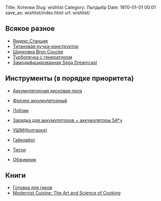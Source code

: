 Title: Хотелки
Slug: wishlist
Category: Лытдыбр
Date: 1970-01-01 00:01
save_as: wishlist/index.html
url: wishlist/
 
## Всякое разное

* [Яндекс.Станция](https://market.yandex.ru/product--umnaia-kolonka-yandex-stantsiia-maks/761839003)
* [Титановая ручка-конструктор](https://bigidesign.com/collections/pens/products/ti-ultra-pen)
* [Шинковка Bron Coucke](https://www.amazon.co.uk/dp/B0001BMZ38)
* [Турбопечка с генератором](https://www.ozon.ru/product/pohodnaya-pech-elektrogenerator-biolite-campstove-2-261413759/)
* [Замодифицированная Sega Dreamcast](https://www.ebay.com/itm/284449215798?hash=item423a7e9536:g:MQ8AAOSwkcNhPgFZ)
 
## Инструменты (в порядке приоритета)
* [Аккумуляторная дисковая пила](https://spb.vseinstrumenti.ru/instrument/akkumulyatornyj/pily/diskovye/makita/akkumulyatornaya-diskovaya-pila-makita-dhs680z/)
* [Фрезер аккумуляторный](https://spb.vseinstrumenti.ru/instrument/akkumulyatornyj/frezery/makita/drt50zjx2/)
* [Лобзик](https://spb.vseinstrumenti.ru/instrument/akkumulyatornyj/lobziki/makita/akkumulyatornyj_lobzik_makita_djv180z/)
* [Зарядка для аккумуляторов + аккумуляторы 5А*ч](https://spb.vseinstrumenti.ru/instrument/akkumulyatornyj/akkumulyatory/makita/199591-7-195473/)
* [УШМ(болгарка)](https://spb.vseinstrumenti.ru/instrument/akkumulyatornyj/shlifmashiny/bolgarki-ushm/makita/ugl-dga511z/)
* [Гайковёрт](https://spb.vseinstrumenti.ru/instrument/gajkoverty/akkumulyatornye/makita/dtw285rfjx/)

* [Тиски](https://spb.vseinstrumenti.ru/stanki/tiski/slesarnye/wilton/masterskaya-ws5-wi63301/)
* [Обжимник](https://spb.vseinstrumenti.ru/catalog/ruchnoy-instrument/elektromontazhnyj/ruchnye-press-kleschi/knipex/knipex-obzhimnik-ruchnoy-sht-kn-975110-product/)



## Книги

* [Готовка для гиков](http://www.amazon.com/Cooking-Geeks-Science-Great-Hacks/dp/0596805888/)
* [Modernist Cuisine: The Art and Science of Cooking](https://www.amazon.com/Modernist-Cuisine-Science-Stainless-Slipcase-dp-1734386142/dp/1734386142/ref=dp_ob_title_bk)
